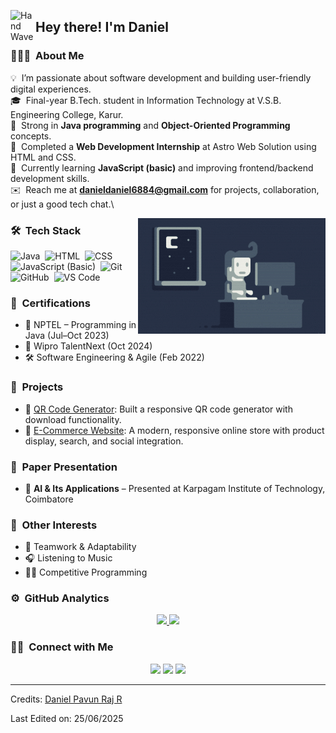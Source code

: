 <img alt="Hand Wave" src="./assets/Hand%20Wave.gif" width='40' align="left"/><h2>Hey there! I'm Daniel</h2>

### 👨🏻‍💻 &nbsp;About Me

💡 &nbsp;I’m passionate about software development and building user-friendly digital experiences.\
🎓 &nbsp;Final-year B.Tech. student in Information Technology at V.S.B. Engineering College, Karur.\
🌱 &nbsp;Strong in **Java programming** and **Object-Oriented Programming** concepts.\
💼 &nbsp;Completed a **Web Development Internship** at Astro Web Solution using HTML and CSS.\
📌 &nbsp;Currently learning **JavaScript (basic)** and improving frontend/backend development skills.\
✉️ &nbsp;Reach me at **danieldaniel6884@gmail.com** for projects, collaboration, or just a good tech chat.\

<img alt="Night Coding" src="https://raw.githubusercontent.com/AVS1508/AVS1508/master/assets/Night-Coding.gif" align="right"/>

### 🛠 &nbsp;Tech Stack

![Java](https://img.shields.io/badge/-Java-05122A?style=flat&logo=Java&logoColor=FFA518)&nbsp;
![HTML](https://img.shields.io/badge/-HTML-05122A?style=flat&logo=HTML5)&nbsp;
![CSS](https://img.shields.io/badge/-CSS-05122A?style=flat&logo=CSS3&logoColor=1572B6)&nbsp;
![JavaScript (Basic)](https://img.shields.io/badge/-JavaScript%20(Basic)-05122A?style=flat&logo=javascript)&nbsp;
![Git](https://img.shields.io/badge/-Git-05122A?style=flat&logo=git)&nbsp;
![GitHub](https://img.shields.io/badge/-GitHub-05122A?style=flat&logo=github)&nbsp;
![VS Code](https://img.shields.io/badge/-VS%20Code-05122A?style=flat&logo=visual-studio-code&logoColor=007ACC)

### 🧠 &nbsp;Certifications

- 📘 NPTEL – Programming in Java (Jul–Oct 2023)
- 🏅 Wipro TalentNext (Oct 2024)
- 🛠️ Software Engineering & Agile (Feb 2022)

### 🚀 &nbsp;Projects

- 🔗 [QR Code Generator](https://github.com/daniel17122003/QR-Code-Generator): Built a responsive QR code generator with download functionality.
- 🛒 [E-Commerce Website](https://github.com/daniel17122003/E-Commerce-Website): A modern, responsive online store with product display, search, and social integration.

### 🎤 &nbsp;Paper Presentation

- 🧠 **AI & Its Applications** – Presented at Karpagam Institute of Technology, Coimbatore

### 🧩 &nbsp;Other Interests

- 🤝 Teamwork & Adaptability
- 🎧 Listening to Music
- 👨‍💻 Competitive Programming

### ⚙️ &nbsp;GitHub Analytics

<p align="center">
<a href="https://github.com/daniel17122003">
  <img height="180em" src="https://github-readme-stats-eight-theta.vercel.app/api?username=daniel17122003&show_icons=true&theme=algolia&include_all_commits=true&count_private=true"/>
  <img height="180em" src="https://github-readme-stats-eight-theta.vercel.app/api/top-langs/?username=daniel17122003&layout=compact&langs_count=8&theme=algolia"/>
</a>
</p>

### 🤝🏻 &nbsp;Connect with Me

<p align="center">
<a href="mailto:danieldaniel6884@gmail.com"><img src="https://img.shields.io/badge/-danieldaniel6884@gmail.com-D14836?style=flat&logo=Gmail&logoColor=white"/></a>
<a href="https://linkedin.com/in/daniel-pavun-raj-r-460019281"><img src="https://img.shields.io/badge/-Daniel%20Pavun%20Raj%20R-0077B5?style=flat&logo=Linkedin&logoColor=white"/></a>
<a href="https://github.com/daniel17122003"><img src="https://img.shields.io/badge/-daniel17122003-181717?style=flat&logo=github&logoColor=white"/></a>
</p>

-----
Credits: [Daniel Pavun Raj R](https://github.com/daniel17122003)

Last Edited on: 25/06/2025
